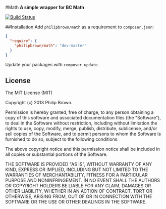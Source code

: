 #Math
**A simple wrapper for BC Math**

[![Build Status](https://travis-ci.org/philipbrown/math.png)](https://travis-ci.org/philipbrown/math)

##Installation
Add `philipbrown/math` as a requirement to `composer.json`:

```json
{
  "require": {
    "philipbrown/math": "dev-master"
  }
}
```
Update your packages with `composer update`.

## License
The MIT License (MIT)

Copyright (c) 2013 Philip Brown.

Permission is hereby granted, free of charge, to any person obtaining a copy of
this software and associated documentation files (the "Software"), to deal in
the Software without restriction, including without limitation the rights to
use, copy, modify, merge, publish, distribute, sublicense, and/or sell copies of
the Software, and to permit persons to whom the Software is furnished to do so,
subject to the following conditions:

The above copyright notice and this permission notice shall be included in all
copies or substantial portions of the Software.

THE SOFTWARE IS PROVIDED "AS IS", WITHOUT WARRANTY OF ANY KIND, EXPRESS OR
IMPLIED, INCLUDING BUT NOT LIMITED TO THE WARRANTIES OF MERCHANTABILITY, FITNESS
FOR A PARTICULAR PURPOSE AND NONINFRINGEMENT. IN NO EVENT SHALL THE AUTHORS OR
COPYRIGHT HOLDERS BE LIABLE FOR ANY CLAIM, DAMAGES OR OTHER LIABILITY, WHETHER
IN AN ACTION OF CONTRACT, TORT OR OTHERWISE, ARISING FROM, OUT OF OR IN
CONNECTION WITH THE SOFTWARE OR THE USE OR OTHER DEALINGS IN THE SOFTWARE.
